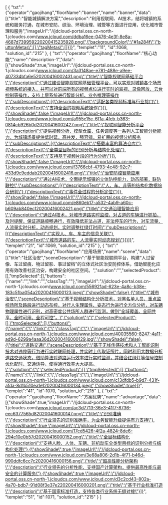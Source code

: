 [
	{
		"txt":"{\"operator\":\"gaojihang\",\"floorName\":\"banner\",\"name\":\"banner\",\"data\":[{\"title\":\"智能城镇解决方案\",\"description\":\"利用视联网、AI技术，结将城镇的系统和服务打通，在城市安防、综治、环境治理、城管等方面进行应用，优化城市管理和服务\",\"imageUrl\":\"//jdcloud-portal.oss.cn-north-1.jcloudcs.com/www.jcloud.com/ddba16ee-0476-4e3f-8e8a-4687d739959220200415235928.png\",\"backgroundColor\":\"#1a284f\",\"buttonMetas\":[],\"tagMetas\":[]}]}",
		"templet":"11",
		"id":1068,
		"solution_id":"215"
	},
	{
		"txt":"{\"operator\":\"gaojihang\",\"floorName\":\"核心功能\",\"name\":\"description-1\",\"data\":[{\"showShade\":true,\"imageUrl\":\"//jdcloud-portal.oss.cn-north-1.jcloudcs.com/www.jcloud.com/3a3148ae-e781-488e-a9ee-407334bfa6e520200416002431.png\",\"title\":\"智能视联网基础平台\",\"description\":\"通过建设智能视联网基础管理平台，可以实现对城镇各个场景视频系统的接入，并可以对前端所有的视频点位进行实时的监视、录像回放、云台控制等操作，支持上层系统进行智能分析、业务推理等操作\",\"subDescriptions\":[{\"descriptionText\":\"适配各类视频标准与行业接口\"},{\"descriptionText\":\"支持全面的视频系统操作\"}]},{\"showShade\":false,\"imageUrl\":\"//jdcloud-portal.oss.cn-north-1.jcloudcs.com/www.jcloud.com/a955e15c-6f1a-4feb-b363-0814cb926b0d20200416002427.png\",\"title\":\"视联网智能分析平台\",\"description\":\"提供视频分析、模型仓库、任务调度等一系列人工智能分析能力，为城镇场景提供低时延，高并发，强容错，易扩展的视频分析服务\",\"subDescriptions\":[{\"descriptionText\":\"搭载丰富的算法仓库\"},{\"descriptionText\":\"全类型目标的识别分析与结构化处理\"},{\"descriptionText\":\"支持基于视频片段的行为分析\"}]},{\"showShade\":false,\"imageUrl\":\"//jdcloud-portal.oss.cn-north-1.jcloudcs.com/www.jcloud.com/f3766cbf-4793-4c48-92c7-433d9c9eddab20200416002416.png\",\"title\":\"治安防控智能应用\",\"description\":\"通过AI技术，全面提示城镇的立体防控能力，动态部署，联防联控\",\"subDescriptions\":[{\"descriptionText\":\"人、车、非等的结构化数据综合研判\"},{\"descriptionText\":\"事件全过程的分析定位\"}]},{\"showShade\":false,\"imageUrl\":\"//jdcloud-portal.oss.cn-north-1.jcloudcs.com/www.jcloud.com/e860eb17-a532-4ab9-a60c-b609ab840ec120200416002421.png\",\"title\":\"交通治理智能应用\",\"description\":\"通过AI技术，对城市道路实时监控，对占道的车辆进行抓拍，及时提醒，保证道路顺畅通行，有效降低非法占道，非法停车的行为，对车流量、人流量实时分析，动态规划，实时调整红绿灯时间\",\"subDescriptions\":[{\"descriptionText\":\"实现人、车、车主的信息关联\"},{\"descriptionText\":\"城市道路的车、人流量实时动态规划\"}]}]}",
		"templet":"21",
		"id":1069,
		"solution_id":"215"
	},
	{
		"txt":"{\"operator\":\"gaojihang\",\"floorName\":\"应用场景\",\"name\":\"scene\",\"data\":[{\"title\":\"社区治安\",\"sceneDescription\":\"基于智能视联网平台，构建“人过留像、车过留痕、物过留影、事过留档”的立体式社区治安防控体系，借助智能化应用有效改善社区治安，构建安全的社区空间。\",\"solution\":\"\",\"selectedProduct\":[],\"tmpSelected\":[],\"buttons\":{\"name\":\"\",\"link\":\"\",\"classTag\":\"\"},\"imageUrl\":\"//jdcloud-portal.oss.cn-north-1.jcloudcs.com/www.jcloud.com/556921ad-623e-4a8c-b38e-183c51ba054a20200416000123.jpeg\",\"showShade\":false},{\"title\":\"城市治安\",\"sceneDescription\":\"基于视频结构化分析技术，对黑名单人员、重点监控场所及路段进行动态布控，对行人生理属性、姿态行为进行全方位分析，对车辆物理属性进行识别，对高密度公共场所人群进行监测，做到“全域覆盖、全网共享、全时可用、全程可控”。\",\"solution\":\"\",\"selectedProduct\":[],\"tmpSelected\":[],\"buttons\":{\"name\":\"\",\"link\":\"\",\"classTag\":\"\"},\"imageUrl\":\"//jdcloud-portal.oss.cn-north-1.jcloudcs.com/www.jcloud.com/40035560-8247-4a11-ad9d-6299a4aaa36d20200416000129.jpg\",\"showShade\":false},{\"title\":\"道路交通\",\"sceneDescription\":\"基于无线传感技术和人工智能识别技术对违停等行为进行实时联网处理，并实时上传取证照片，同时利用大数据分析道路交通状态，借助算法对道路运行效率进行实时监测，并结合红绿灯等信号控制优化配时、交通诱导，使得通行效率大大提高。\",\"solution\":\"\",\"selectedProduct\":[],\"tmpSelected\":[],\"buttons\":{\"name\":\"\",\"link\":\"\",\"classTag\":\"\"},\"imageUrl\":\"//jdcloud-portal.oss.cn-north-1.jcloudcs.com/www.jcloud.com/c13dfdb5-b9d7-431f-afda-8d1b510ea1e120200416000134.jpeg\",\"showShade\":true}]}",
		"templet":"41",
		"id":1070,
		"solution_id":"215"
	},
	{
		"txt":"{\"operator\":\"gaojihang\",\"floorName\":\"方案优势\",\"name\":\"advantage\",\"data\":[{\"showShade\":true,\"imageUrl\":\"//jdcloud-portal.oss.cn-north-1.jcloudcs.com/www.jcloud.com/ac3d7713-36e3-41f7-8736-eec6377565d820200416000147.png\",\"title\":\"识别准确\",\"description\":\"行业领先的识别准确率，为业务智能升级提供有力支持\"},{\"showShade\":true,\"imageUrl\":\"//jdcloud-portal.oss.cn-north-1.jcloudcs.com/www.jcloud.com/17cd5426-4f2a-4824-8de6-294c10e0b57d20200416000152.png\",\"title\":\"全目标结构化\",\"description\":\"支持人脸、人体、车辆、非机动车全类型目标的识别分析与结构化处理\"},{\"showShade\":true,\"imageUrl\":\"//jdcloud-portal.oss.cn-north-1.jcloudcs.com/www.jcloud.com/3e68a806-2d1b-4f71-b46d-990ddfc6cc7c20200416000156.png\",\"title\":\"超高性能分析架构\",\"description\":\"行业领先的分析性能，支持国产计算架构，提供最高性能与最安全的计算服务\"},{\"showShade\":true,\"imageUrl\":\"//jdcloud-portal.oss.cn-north-1.jcloudcs.com/www.jcloud.com/d3c2cd43-802a-4a70-bdb7-91d08f3e37e220200416000201.png\",\"title\":\"基于行业标准打造\",\"description\":\"基于国家标准打造，支持各类行业系统无缝对接\"}]}",
		"templet":"51",
		"id":1071,
		"solution_id":"215"
	}
]